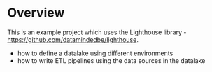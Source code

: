 # Overview

This is an example project which uses the Lighthouse library - https://github.com/datamindedbe/lighthouse. 

* how to define a datalake using different environments
* how to write ETL pipelines using the data sources in the datalake




